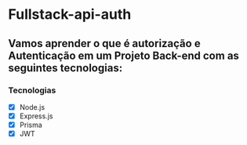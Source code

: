 # Fullstack-api-auth

## Vamos aprender o que é autorização e Autenticação em um Projeto Back-end com as seguintes tecnologias:

<h3>Tecnologias</h3>

- [x] Node.js
- [x] Express.js
- [x] Prisma
- [x] JWT
